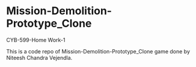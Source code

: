 # Mission-Demolition-Prototype_Clone
CYB-599-Home Work-1

This is a code repo of Mission-Demolition-Prototype_Clone game done by Niteesh Chandra Vejendla.
